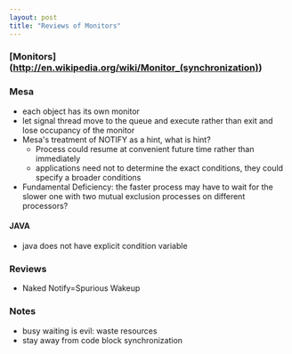 ```yaml
---
layout: post
title: "Reviews of Monitors"
---
```


### [Monitors] (http://en.wikipedia.org/wiki/Monitor_(synchronization))


### Mesa
* each object has its own monitor
* let signal thread move to the queue and execute rather than exit and lose occupancy of the monitor
* Mesa's treatment of NOTIFY as a hint, what is hint?
    * Process could resume at convenient future time rather than immediately
    * applications need not to determine the exact conditions, they could specify a broader conditions
* Fundamental Deficiency: the faster process may have to wait for the slower one with two mutual exclusion processes on different processors?
#### JAVA
* java does not have explicit condition variable

### Reviews
* Naked Notify=Spurious Wakeup

### Notes
* busy waiting is evil: waste resources
* stay away from code block synchronization
